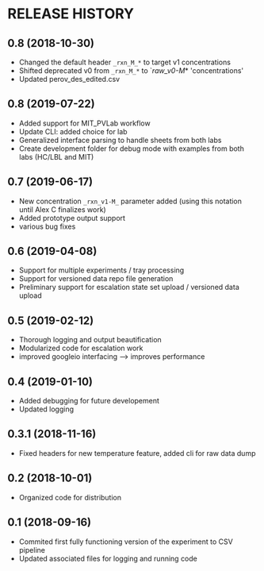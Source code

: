 RELEASE HISTORY
===============

0.8 (2018-10-30)
-------------------------
  * Changed the default header `_rxn_M_*` to target v1 concentrations
  * Shifted deprecated v0 from `_rxn_M_*` to `_raw_v0-M_* 'concentrations'
  * Updated perov_des_edited.csv 

0.8 (2019-07-22)
-------------------------
  * Added support for MIT_PVLab workflow
  * Update CLI: added choice for lab
  * Generalized interface parsing to handle sheets from both labs 
  * Create development folder for debug mode with examples from both labs (HC/LBL and MIT)

0.7 (2019-06-17)
-------------------------
  * New concentration `_rxn_v1-M_` parameter added (using this notation until Alex C finalizes work)
  * Added prototype output support
  * various bug fixes

0.6 (2019-04-08)
--------------------------
  * Support for multiple experiments / tray processing
  * Support for versioned data repo file generation 
  * Preliminary support for escalation state set upload / versioned data upload

0.5 (2019-02-12)
--------------------------
  * Thorough logging and output beautification
  * Modularized code for escalation work
  * improved googleio interfacing --> improves performance

0.4 (2019-01-10)
--------------------------
  * Added debugging for future developement
  * Updated logging

0.3.1 (2018-11-16)
--------------------------
  * Fixed headers for new temperature feature, added cli for raw data dump

0.2 (2018-10-01)
--------------------------
  * Organized code for distribution

0.1 (2018-09-16)
----------------
  * Commited first fully functioning version of the experiment to CSV pipeline
  * Updated associated files for logging and running code